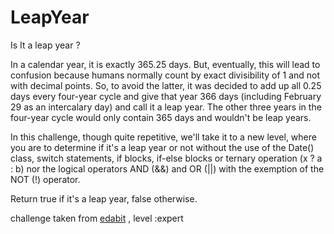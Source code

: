 # LeapYear
Is It a leap year ?

In a calendar year, it is exactly 365.25 days. But, eventually, this will lead to confusion because humans normally count by exact divisibility of 1 and not with decimal points. So, to avoid the latter, it was decided to add up all 0.25 days every four-year cycle and give that year 366 days (including February 29 as an intercalary day) and call it a leap year. The other three years in the four-year cycle would only contain 365 days and wouldn't be leap years.

In this challenge, though quite repetitive, we'll take it to a new level, where you are to determine if it's a leap year or not without the use of the Date() class, switch statements, if blocks, if-else blocks or ternary operation (x ? a : b) nor the logical operators AND (&&) and OR (||) with the exemption of the NOT (!) operator.

Return true if it's a leap year, false otherwise.

challenge taken from [edabit](https://edabit.com/challenge/nNtYHuSDgnCq8gFvh) , level :expert
